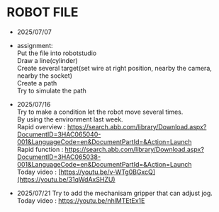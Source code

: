 # ROBOT FILE
- 2025/07/07
- assignment:  
Put the file into robotstudio  
Draw a line(cylinder)  
Create several target(set wire at right position, nearby the camera, nearby the socket)  
Create a path  
Try to simulate the path

- 2025/07/16  
Try to make a condition let the robot move several times.  
By using the environment last week.  
Rapid overview : https://search.abb.com/library/Download.aspx?DocumentID=3HAC065040-001&LanguageCode=en&DocumentPartId=&Action=Launch  
Rapid function : https://search.abb.com/library/Download.aspx?DocumentID=3HAC065038-001&LanguageCode=en&DocumentPartId=&Action=Launch  
Today video : [https://youtu.be/v-WTg0BGxcQ](https://youtu.be/31qWdAxSHZU)

- 2025/07/21
Try to add the mechanisam gripper that can adjust jog.
Today video : https://youtu.be/nhlMTEtEx1E
